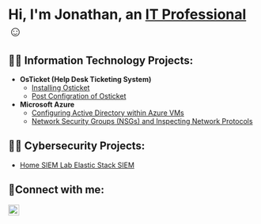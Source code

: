 <h1>Hi, I'm Jonathan, an <a href="https://linkedin.com/in/jonathanwcislo">IT Professional</a>☺</h1>

<h2>👨‍💻 Information Technology Projects:</h2>

- <b>OsTicket (Help Desk Ticketing System)</b>
  - [Installing Osticket](https://github.com/JWCISLO85/osticket-prereqs)
  - [Post Configration of Osticket](https://github.com/JWCISLO85/os-ticket-post-install-config)
- <b>Microsoft Azure</b>
  - [Configuring Active Directory within Azure VMs](https://github.com/JWCISLO85/Active-Directory)
  - [Network Security Groups (NSGs) and Inspecting Network Protocols](https://github.com/JWCISLO85/Inspecting-Network-Traffic-)

<h2>👨‍💻 Cybersecurity Projects:</h2>

- [Home SIEM Lab Elastic Stack SIEM](https://github.com/JWCISLO85/Home-SIEM-Lab)

<h2>🤳Connect with me:</h2>


[<img align="left" alt="jonathanwcislo | LinkedIn" width="22px" src="https://cdn.jsdelivr.net/npm/simple-icons@v3/icons/linkedin.svg" />][linkedin]



[linkedin]: https://linkedin.com/in/jonathanwcislo
